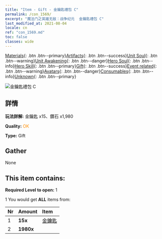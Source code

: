 ```yaml
---
title: "Item - Gift - 金鑰匙禮包 C"
permalink: /con_1569/
excerpt: "魔法门之英雄无敌：战争纪元  金鑰匙禮包 C"
last_modified_at: 2021-08-04
locale: cn
ref: "con_1569.md"
toc: false
classes: wide
---
```

 [Materials](/ItemsCN/){: .btn .btn--primary}[Artifacts](/ItemsCN/Artifacts/){: .btn .btn--success}[Unit Soul](/ItemsCN/UnitSoul/){: .btn .btn--warning}[Unit Awakening](/ItemsCN/UnitAwakening/){: .btn .btn--danger}[Hero Soul](/ItemsCN/HeroSoul/){: .btn .btn--info}[Hero Skill](/ItemsCN/HeroSkill/){: .btn .btn--primary}[Gift](/ItemsCN/Gift/){: .btn .btn--success}[Event related](/ItemsCN/Events/){: .btn .btn--warning}[Avatars](/ItemsCN/Avatars/){: .btn .btn--danger}[Consumables](/ItemsCN/Consumables/){: .btn .btn--info}[Unknown](/ItemsCN/Unknown/){: .btn .btn--primary}

 ![金鑰匙禮包 C](/images/t/i_907185.png)

## 詳情
 **玩法詳解:** 金鑰匙 x15、鑽石 x1,980

 **Quality:** <span style="color: #FF8C00">OK</span>

 **Type:** Gift

## Gather

  None

## This item contains:

 **Required Level to open:** 1

 1 You would get **ALL** items  from:

  | Nr | Amount |     Item    |
  |:---|:-------|:------------|
  | 1 |  **15x** | [金鑰匙](/cn/Items/con_783/) |  | 
  | 2 |  **1980x** | <i class="fas fa-gem"/> |  | 

